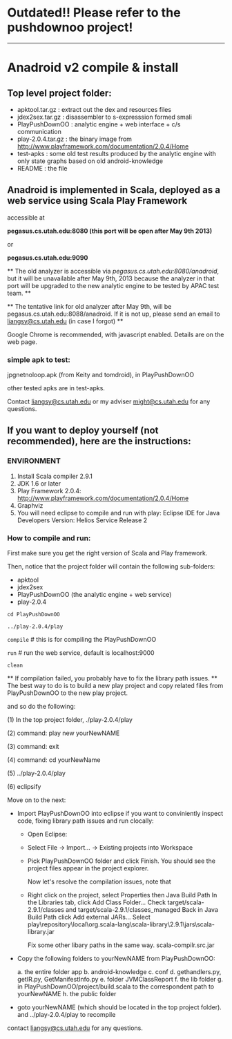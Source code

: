 # Outdated!! Please refer to the pushdownoo project!
-----


# Anadroid v2 compile & install 	


## Top level project folder:

- apktool.tar.gz  		: extract out the dex and resources files
- jdex2sex.tar.gz 		: disassembler to s-expresssion formed smali
- PlayPushDownOO  		: analytic engine + web interface + c/s communication
- play-2.0.4.tar.gz		: the binary image from http://www.playframework.com/documentation/2.0.4/Home
- test-apks	 			: some old test results produced by the analytic engine with only state graphs based on old android-knowledge
- README	 			: the file


## Anadroid is implemented in Scala, deployed as a web service using Scala Play Framework
accessible at

**pegasus.cs.utah.edu:8080 (this port will be open after May 9th 2013)**

or

**pegasus.cs.utah.edu:9090**

** The old analyzer is accessible via *pegasus.cs.utah.edu:8080/anadroid*, but it will be unavailable after May 9th, 2013 because the analyzer in that port will be upgraded to the new analytic engine to be tested by APAC test team. ** 

** The tentative link for old analyzer after May 9th, will be pegasus.cs.utah.edu:8088/anadroid. If it is not up, please send an email to liangsy@cs.utah.edu (in case I forgot) **


Google Chrome is recommended, with javascript enabled.
Details are on the web page.


### simple apk to test:

jpgnetnoloop.apk (from Keity and tomdroid), in PlayPushDownOO

other tested apks are in test-apks.

Contact liangsy@cs.utah.edu or my adviser might@cs.utah.edu for any questions.

 

## If you want to deploy yourself (not recommended), here are the instructions:

### ENVIRONMENT

1. Install Scala compiler 2.9.1
2. JDK 1.6 or later
3. Play Framework 2.0.4: http://www.playframework.com/documentation/2.0.4/Home
4. Graphviz
5. You will need eclipse to compile and run with play:
   Eclipse IDE for Java Developers
   Version: Helios Service Release 2

### How to compile and run:

First make sure you get the right version of Scala and Play framework.

Then, notice that the project folder will contain the following sub-folders:

- apktool 
- jdex2sex
- PlayPushDownOO (the analytic engine + web service)
- play-2.0.4

 `cd PlayPushDownOO`
 
 `../play-2.0.4/play`

   `compile`  # this is for compiling the PlayPushDownOO
   
   `run`	  # run the web service, default is localhost:9000
   
   `clean`     


** If compilation failed, you probably have to fix the library path issues. **
The  best way to do is to build a new play project and copy related files from PlayPushDownOO to the new play project.

and so do the following:

(1) In the top project folder, ./play-2.0.4/play

(2) command: play new yourNewNAME

(3) command: exit

(4) command: cd yourNewName

(5) ../play-2.0.4/play

(6) eclipsify

Move on to the next:  


+ Import PlayPushDownOO into eclipse if you want to conviniently inspect code, fixing library path issues and run clocally:

  - Open Eclipse:
  - Select File -> Import… -> Existing projects into Workspace
  - Pick PlayPushDownOO folder and click Finish.
    You should see the project files appear in the project explorer.

    Now let's resolve the compilation issues, note that 

  - Right click on the project, select Properties then Java Build Path
    In the Libraries tab, click Add Class Folder…
    Check target/scala-2.9.1/classes and target/scala-2.9.1/classes_managed
    Back in Java Build Path click Add external JARs…
    Select play\repository\local\org.scala-lang\scala-library\2.9.1\jars\scala-library.jar

    Fix some other libary paths in the same way. scala-compilr.src.jar

  

+ Copy the following folders to yourNewNAME from PlayPushDownOO:

   a. the entire folder app
   b. android-knowledge
   c. conf
   d. gethandlers.py, getIR.py, GetManifestInfo.py
   e. folder JVMClassReport
   f. the lib folder
   g. in PlayPushDownOO/project/build.scala to the correspondent path to yourNewNAME
   h. the public folder

+ goto yourNewNAME (which should be located in the top project folder).
and ../play-2.0.4/play to recompile



contact liangsy@cs.utah.edu for any questions.

